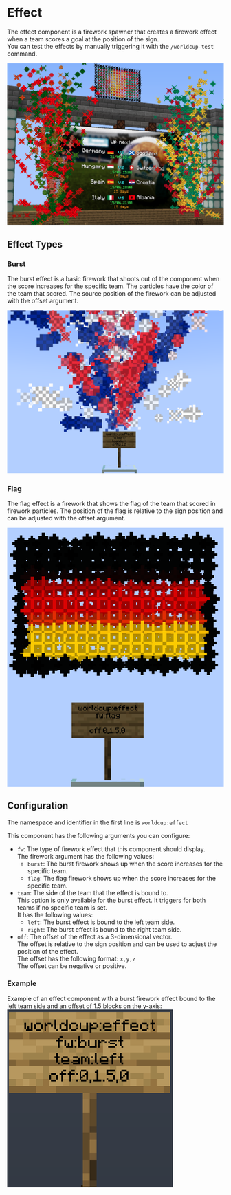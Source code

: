 # Effect

The effect component is a firework spawner that creates a firework effect when a team scores a goal at the position of
the sign.<br>
You can test the effects by manually triggering it with the `/worldcup-test` command.

![effect](/.assets/effect.png)

## Effect Types

### Burst

The burst effect is a basic firework that shoots out of the component when the score increases for the specific team.
The particles have the color of the team that scored. The source position of the firework can be adjusted with the
offset argument.

![effect](/.assets/effect_burst.png)

### Flag

The flag effect is a firework that shows the flag of the team that scored in firework particles.
The position of the flag is relative to the sign position and can be adjusted with the offset argument.

![effect](/.assets/effect_flag.png)

## Configuration

The namespace and identifier in the first line is `worldcup:effect`<br>

This component has the following arguments you can configure:

* `fw`: The type of firework effect that this component should display.<br>
  The firework argument has the following values:
    - `burst`: The burst firework shows up when the score increases for the specific team.
    - `flag`: The flag firework shows up when the score increases for the specific team.
* `team`: The side of the team that the effect is bound to.<br>
  This option is only available for the burst effect. It triggers for both teams if no specific team is set.<br>
  It has the following values:
    - `left`: The burst effect is bound to the left team side.
    - `right`: The burst effect is bound to the right team side.
* `off`: The offset of the effect as a 3-dimensional vector.<br>
  The offset is relative to the sign position and can be used to adjust the position of the effect.<br>
  The offset has the following format: `x,y,z`<br>
  The offset can be negative or positive.

### Example

Example of an effect component with a burst firework effect bound to the left team side and an offset of 1.5 blocks on
the y-axis:<br>
![sign](/.assets/effect_sign.png)